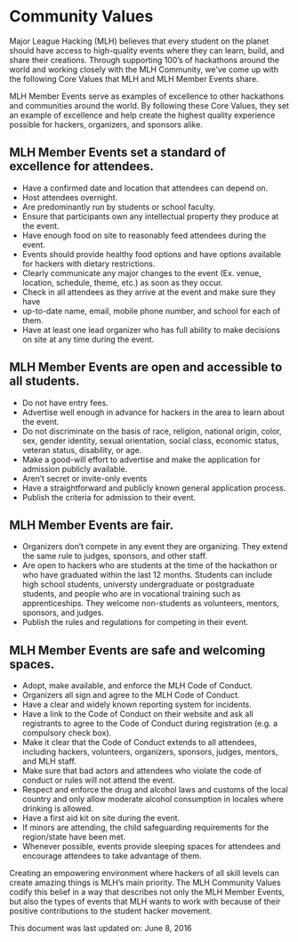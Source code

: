 # Community Values

Major League Hacking (MLH) believes that every student on the planet should
have access to high-quality events where they can learn, build, and share
their creations. Through supporting 100’s of hackathons around the world and
working closely with the MLH Community, we’ve come up with the following Core
Values that MLH and MLH Member Events share.

MLH Member Events serve as examples of excellence to other hackathons and
communities around the world.  By following these Core Values, they set an
example of excellence and help create the highest quality experience possible
for hackers, organizers, and sponsors alike.

## MLH Member Events set a standard of excellence for attendees.

 - Have a confirmed date and location that attendees can depend on.
 - Host attendees overnight.
 - Are predominantly run by students or school faculty.
 - Ensure that participants own any intellectual property they produce at the
   event.
 - Have enough food on site to reasonably feed attendees during the event.
 - Events should provide healthy food options and have options available for hackers with dietary restrictions.
 - Clearly communicate any major changes to the event (Ex. venue, location,
   schedule, theme, etc.) as soon as they occur.
 - Check in all attendees as they arrive at the event and make sure they have
 - up-to-date name, email, mobile phone number, and school for each of them.
 - Have at least one lead organizer who has full ability to make decisions on site at any time during the event.

## MLH Member Events are open and accessible to all students.

 - Do not have entry fees.
 - Advertise well enough in advance for hackers in the area to learn about the
   event.
 - Do not discriminate on the basis of race, religion, national origin, color,
   sex, gender identity, sexual orientation, social class, economic status,
   veteran status, disability, or age.
 - Make a good-will effort to advertise and make the application for admission
   publicly available.
 - Aren’t secret or invite-only events
 - Have a straightforward and publicly known general application process. 
 - Publish the criteria for admission to their event.

## MLH Member Events are fair.

 - Organizers don’t compete in any event they are organizing. They extend the
   same rule to judges, sponsors, and other staff.
 - Are open to hackers who are students at the time of the hackathon or who have graduated within the last 12 months. Students can include high school students, universty undergraduate or postgraduate students, and people who are in vocational training such as apprenticeships. They welcome non-students as volunteers, mentors, sponsors, and judges.
 - Publish the rules and regulations for competing in their event.

## MLH Member Events are safe and welcoming spaces.

 - Adopt, make available, and enforce the MLH Code of Conduct.
 - Organizers all sign and agree to the MLH Code of Conduct.
 - Have a clear and widely known reporting system for incidents.
 - Have a link to the Code of Conduct on their website and ask all registrants
   to agree to the Code of Conduct during registration (e.g. a compulsory check
   box).
 - Make it clear that the Code of Conduct extends to all attendees, including
   hackers, volunteers, organizers, sponsors, judges, mentors, and MLH staff. 
 - Make sure that bad actors and attendees who violate the code of conduct or
   rules will not attend the event.
 - Respect and enforce the drug and alcohol laws and customs of the local
   country and only allow moderate alcohol consumption in locales where
   drinking is allowed.
 - Have a first aid kit on site during the event.
 - If minors are attending, the child safeguarding requirements for the
   region/state have been met.
 - Whenever possible, events provide sleeping spaces for attendees and encourage attendees to take advantage of them.

Creating an empowering environment where hackers of all skill levels can
create amazing things is MLH’s main priority. The MLH Community Values
codify this belief in a way that describes not only the MLH Member Events,
but also the types of events that MLH wants to work with because of their
positive contributions to the student hacker movement.

This document was last updated on:
June 8, 2016
